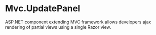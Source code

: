 # Mvc.UpdatePanel
ASP.NET component extending MVC framework allows developers ajax rendering of partial views using a single Razor view.
